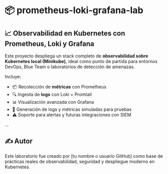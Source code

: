 # 📦 prometheus-loki-grafana-lab

## 📈 Observabilidad en Kubernetes con Prometheus, Loki y Grafana

Este proyecto despliega un stack completo de **observabilidad sobre Kubernetes local (Minikube)**, ideal como punto de partida para entornos DevOps, Blue Team o laboratorios de detección de amenazas.

Incluye:
- 📦 Recolección de **métricas** con Prometheus
- 🔍 Ingesta de **logs** con Loki + Promtail
- 📊 Visualización avanzada con Grafana
- 🧪 Generación de logs y métricas simuladas para pruebas
- ⚠️ Soporte para alertas y futuras integraciones con SIEM

...

## ✍️ Autor

Este laboratorio fue creado por [tu nombre o usuario GitHub] como base de prácticas reales de observabilidad, seguridad y despliegue moderno en Kubernetes.